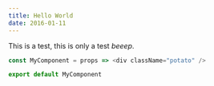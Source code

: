 ```yaml
---
title: Hello World
date: 2016-01-11
---
```


This is a test, this is only a test _beeep_.

```javascript
const MyComponent = props => <div className="potato" />

export default MyComponent
```
